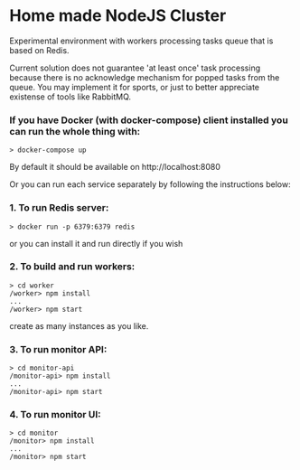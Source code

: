 # Home made NodeJS Cluster
Experimental environment with workers processing tasks queue that is based on Redis.

Current solution does not guarantee 'at least once' task processing because there is no acknowledge mechanism for popped tasks from the queue. You may implement it for sports, or just to better appreciate existense of tools like RabbitMQ.

### If you have Docker (with docker-compose) client installed you can run the whole thing with:
```
> docker-compose up
```
By default it should be available on http://localhost:8080

Or you can run each service separately by following the instructions below:

### 1. To run Redis server:
```
> docker run -p 6379:6379 redis
```
or you can install it and run directly if you wish

### 2. To build and run workers:
```
> cd worker
/worker> npm install 
...
/worker> npm start
```
create as many instances as you like.

### 3. To run monitor API:
```
> cd monitor-api
/monitor-api> npm install
...
/monitor-api> npm start
```

### 4. To run monitor UI:
```
> cd monitor
/monitor> npm install
...
/monitor> npm start
```